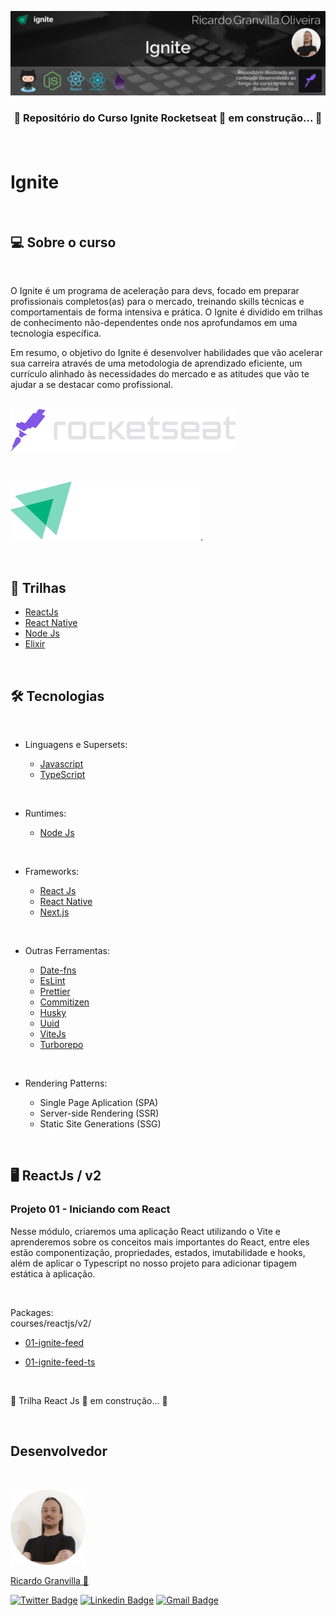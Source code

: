[![Banner Ignite](./assets/banner-ignite.png)](https://home.devtrails.com.br/)

<h3 align="center">
🚧 Repositório do Curso Ignite Rocketseat 🚀 em construção... 🚧
<p>&nbsp;</p>

</h3>

# Ignite

<p>&nbsp;</p>

## 💻 **Sobre o curso**

<br>

O Ignite é um programa de aceleração para devs, focado em preparar profissionais completos(as) para o mercado, treinando skills técnicas e comportamentais de forma intensiva e prática. O Ignite é dividido em trilhas de conhecimento não-dependentes onde nos aprofundamos em uma tecnologia específica.

Em resumo, o objetivo do Ignite é desenvolver habilidades que vão acelerar sua carreira através de uma metodologia de aprendizado eficiente, um currículo alinhado às necessidades do mercado e as atitudes que vão te ajudar a se destacar como profissional.
<br>
<br>

[![Rocketseat](./assets/rocketseat.svg)](https://www.rocketseat.com.br/)

<p>&nbsp;</p>

[![Rocketseat Ignite](./assets/ignite.svg)](https://lp.rocketseat.com.br/ignite?&).

<p>&nbsp;</p>

## 📖 **Trilhas**

- [ReactJs](#-reactjs)
- [React Native](#-react-native)
- [Node Js](#-nodejs)
- [Elixir](#-elixir)
  <br>

<p>&nbsp;</p>

## 🛠 Tecnologias

<p>&nbsp;</p>

- Linguagens e Supersets:

  - [Javascript](https://developer.mozilla.org/pt-BR/docs/Web/JavaScript)
  - [TypeScript](https://www.typescriptlang.org/)
  <p>&nbsp;</p>

- Runtimes:

  - [Node Js](https://nodejs.org/pt-br/)
  <p>&nbsp;</p>

- Frameworks:

  - [React Js](https://pt-br.reactjs.org/)
  - [React Native](https://reactnative.dev/)
  - [Next.js](https://nextjs.org/)
  <p>&nbsp;</p>

- Outras Ferramentas:

  - [Date-fns](https://date-fns.org/v2.21.1/docs/format)
  - [EsLint](https://eslint.org/)
  - [Prettier](https://prettier.io/)
  - [Commitizen](https://github.com/commitizen/cz-cli#readme)
  - [Husky](https://typicode.github.io/husky/#/)
  - [Uuid](https://github.com/uuidjs/uuid#readme)
  - [ViteJs](https://vitejs.dev/)
  - [Turborepo](https://turborepo.org/)
    <p>&nbsp;</p>

- Rendering Patterns:
  - Single Page Aplication (SPA)
  - Server-side Rendering (SSR)
  - Static Site Generations (SSG)
  <p>&nbsp;</p>

## 🖥 ReactJs / v2

### Projeto 01 - Iniciando com React

Nesse módulo, criaremos uma aplicação React utilizando o Vite e aprenderemos sobre os conceitos mais importantes do React, entre eles estão componentização, propriedades, estados, imutabilidade e hooks, além de aplicar o Typescript no nosso projeto para adicionar tipagem estática à aplicação.

  <p>&nbsp;</p>

Packages:
<br>
courses/reactjs/v2/

- [01-ignite-feed](https://github.com/rgranvilla/Ignite/tree/master/courses/reactjs/v2/01-ignite-feed)
- [01-ignite-feed-ts](https://github.com/rgranvilla/Ignite/tree/master/courses/reactjs/v2/01-ignite-feed-ts)

  <p>&nbsp;</p>

🚧 Trilha React Js 🚀 em construção... 🚧

<p>&nbsp;</p>

## Desenvolvedor

<p>&nbsp;</p>

[![Ricardo Granvilla](./assets/author.png)](https://github.com/rgranvilla)

<a href="https://github.com/rgranvilla">Ricardo Granvilla 🚀</a>

[![Twitter Badge](https://img.shields.io/badge/-@rgranvilla-1ca0f1?style=flat-square&labelColor=1ca0f1&logo=twitter&logoColor=white&link=https://twitter.com/rgranvilla)](https://twitter.com/rgranvilla)
[![Linkedin Badge](https://img.shields.io/badge/-Ricardo-blue?style=flat-square&logo=Linkedin&logoColor=white&link=https://www.linkedin.com/in/rgranvilla/)](https://www.linkedin.com/in/rgranvilla/)
[![Gmail Badge](https://img.shields.io/badge/-rgranvilla@gmail.com-c14438?style=flat-square&logo=Gmail&logoColor=white&link=mailto:rgranvilla@gmail.com)](mailto:rgranvilla@gmail.com)

<p>&nbsp;</p>
